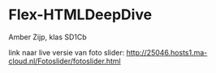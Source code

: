 # Flex-HTMLDeepDive
Amber Zijp, klas SD1Cb

link naar live versie van foto slider:
http://25046.hosts1.ma-cloud.nl/Fotoslider/fotoslider.html

